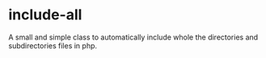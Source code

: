 # include-all
A small and simple class to automatically include whole the directories and subdirectories files in php. 
